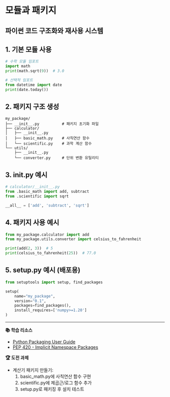  # 모듈과 패키지
## 파이썬 코드 구조화와 재사용 시스템

## 1. 기본 모듈 사용
```python
# 수학 모듈 임포트
import math
print(math.sqrt(9))  # 3.0

# 선택적 임포트
from datetime import date
print(date.today())
```

## 2. 패키지 구조 생성
```text
my_package/
├── __init__.py          # 패키지 초기화 파일
├── calculator/
│   ├── __init__.py
│   ├── basic_math.py    # 사칙연산 함수
│   └── scientific.py    # 과학 계산 함수
└── utils/
    ├── __init__.py
    └── converter.py     # 단위 변환 유틸리티
```

## 3. __init__.py 예시
```python
# calculator/__init__.py
from .basic_math import add, subtract
from .scientific import sqrt

__all__ = ['add', 'subtract', 'sqrt']
```

## 4. 패키지 사용 예시
```python
from my_package.calculator import add
from my_package.utils.converter import celsius_to_fahrenheit

print(add(2, 3))  # 5
print(celsius_to_fahrenheit(25))  # 77.0
```

## 5. setup.py 예시 (배포용)
```python
from setuptools import setup, find_packages

setup(
    name="my_package",
    version="0.1",
    packages=find_packages(),
    install_requires=['numpy>=1.20']
)
```

---
**📚 학습 리소스**
- [Python Packaging User Guide](https://packaging.python.org/)
- [PEP 420 - Implicit Namespace Packages](https://www.python.org/dev/peps/pep-0420/)

**🏆 도전 과제**
- 계산기 패키지 만들기:
  1. basic_math.py에 사칙연산 함수 구현
  2. scientific.py에 제곱근/로그 함수 추가
  3. setup.py로 패키징 후 설치 테스트